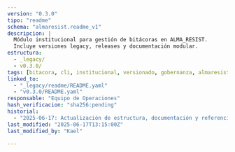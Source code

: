 ```yaml
---
version: "0.3.0"
tipo: "readme"
schema: "almaresist.readme_v1"
descripcion: |
  Módulo institucional para gestión de bitácoras en ALMA_RESIST.
  Incluye versiones legacy, releases y documentación modular.
estructura:
  - _legacy/
  - v0.3.0/
tags: [bitacora, cli, institucional, versionado, gobernanza, almaresist]
linked_to:
  - "_legacy/readme/README.yaml"
  - "v0.3.0/README.yaml"
responsable: "Equipo de Operaciones"
hash_verificacion: "sha256:pending"
historial:
  - "2025-06-17: Actualización de estructura, documentación y referencias cruzadas a la nueva versión estable v0.3.0"
last_modified: "2025-06-17T13:15:00Z"
last_modified_by: "Kael"

---
```


